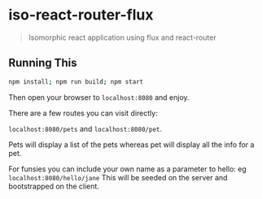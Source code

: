 # iso-react-router-flux

> Isomorphic react application using flux and react-router

## Running This

```sh
npm install; npm run build; npm start
```

Then open your browser to `localhost:8080` and enjoy.

There are a few routes you can visit directly:

`localhost:8080/pets` and `localhost:8080/pet`. 

Pets will display a list of the pets whereas pet will display all the info for a pet.

For funsies you can include your own name as a parameter to hello: eg `localhost:8080/hello/jane` This will be seeded on the server and bootstrapped on the client.
